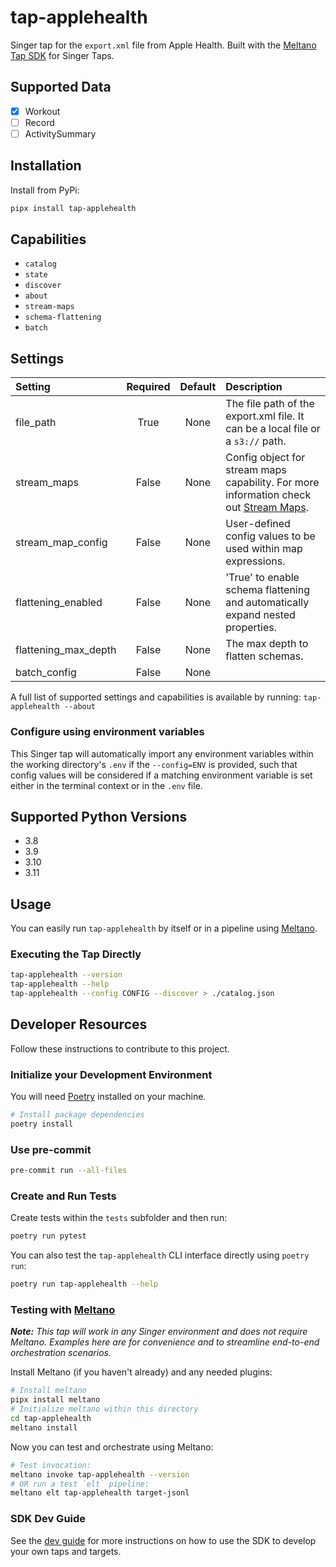 # tap-applehealth

Singer tap for the `export.xml` file from Apple Health. Built with the [Meltano Tap SDK](https://sdk.meltano.com) for Singer Taps.

## Supported Data

- [x] Workout
- [ ] Record
- [ ] ActivitySummary

## Installation

Install from PyPi:

```bash
pipx install tap-applehealth
```

## Capabilities

* `catalog`
* `state`
* `discover`
* `about`
* `stream-maps`
* `schema-flattening`
* `batch`

## Settings

| Setting             | Required | Default | Description |
|:--------------------|:--------:|:-------:|:------------|
| file_path           | True     | None    | The file path of the export.xml file. It can be a local file or a `s3://` path. |
| stream_maps         | False    | None    | Config object for stream maps capability. For more information check out [Stream Maps](https://sdk.meltano.com/en/latest/stream_maps.html). |
| stream_map_config   | False    | None    | User-defined config values to be used within map expressions. |
| flattening_enabled  | False    | None    | 'True' to enable schema flattening and automatically expand nested properties. |
| flattening_max_depth| False    | None    | The max depth to flatten schemas. |
| batch_config        | False    | None    |             |

A full list of supported settings and capabilities is available by running: `tap-applehealth --about`

### Configure using environment variables

This Singer tap will automatically import any environment variables within the working directory's
`.env` if the `--config=ENV` is provided, such that config values will be considered if a matching
environment variable is set either in the terminal context or in the `.env` file.

## Supported Python Versions

* 3.8
* 3.9
* 3.10
* 3.11

## Usage

You can easily run `tap-applehealth` by itself or in a pipeline using [Meltano](https://meltano.com/).

### Executing the Tap Directly

```bash
tap-applehealth --version
tap-applehealth --help
tap-applehealth --config CONFIG --discover > ./catalog.json
```

## Developer Resources

Follow these instructions to contribute to this project.

### Initialize your Development Environment

You will need [Poetry](https://python-poetry.org/docs/#installation) installed on your machine.

```bash
# Install package dependencies
poetry install
```

### Use pre-commit

```bash
pre-commit run --all-files
```

### Create and Run Tests

Create tests within the `tests` subfolder and then run:

```bash
poetry run pytest
```

You can also test the `tap-applehealth` CLI interface directly using `poetry run`:

```bash
poetry run tap-applehealth --help
```

### Testing with [Meltano](https://www.meltano.com)

_**Note:** This tap will work in any Singer environment and does not require Meltano.
Examples here are for convenience and to streamline end-to-end orchestration scenarios._

Install Meltano (if you haven't already) and any needed plugins:

```bash
# Install meltano
pipx install meltano
# Initialize meltano within this directory
cd tap-applehealth
meltano install
```

Now you can test and orchestrate using Meltano:

```bash
# Test invocation:
meltano invoke tap-applehealth --version
# OR run a test `elt` pipeline:
meltano elt tap-applehealth target-jsonl
```

### SDK Dev Guide

See the [dev guide](https://sdk.meltano.com/en/latest/dev_guide.html) for more instructions on how to use the SDK to
develop your own taps and targets.
